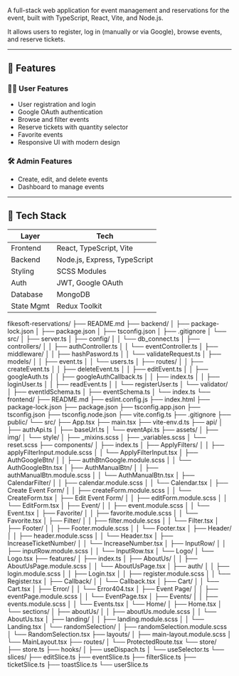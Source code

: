 A full-stack web application for event management and reservations for the event, built with TypeScript, React, Vite, and Node.js. 

It allows users to register, log in (manually or via Google), browse events, and reserve tickets.

---

## 🚀 Features

### 🧑‍💼 User Features
- User registration and login
- Google OAuth authentication
- Browse and filter events
- Reserve tickets with quantity selector
- Favorite events
- Responsive UI with modern design

### 🛠️ Admin Features
- Create, edit, and delete events
- Dashboard to manage events

---

## 🧱 Tech Stack

| Layer      | Tech                         |
|------------|------------------------------|
| Frontend   | React, TypeScript, Vite      |
| Backend    | Node.js, Express, TypeScript |
| Styling    | SCSS Modules                 |
| Auth       | JWT, Google OAuth            |
| Database   | MongoDB                      |
| State Mgmt | Redux Toolkit                |

fikesoft-reservations/
    ├── README.md
    ├── backend/
    │   ├── package-lock.json
    │   ├── package.json
    │   ├── tsconfig.json
    │   ├── .gitignore
    │   └── src/
    │       ├── server.ts
    │       ├── config/
    │       │   └── db_connect.ts
    │       ├── controllers/
    │       │   ├── authController.ts
    │       │   └── eventController.ts
    │       ├── middleware/
    │       │   ├── hashPasword.ts
    │       │   └── validateRequest.ts
    │       ├── models/
    │       │   ├── event.ts
    │       │   └── users.ts
    │       ├── routes/
    │       │   ├── createEvent.ts
    │       │   ├── deleteEvent.ts
    │       │   ├── editEvent.ts
    │       │   ├── googleAuth.ts
    │       │   ├── googleAuthCallback.ts
    │       │   ├── index.ts
    │       │   ├── loginUser.ts
    │       │   ├── readEvent.ts
    │       │   └── registerUser.ts
    │       └── validator/
    │           ├── eventIdSchema.ts
    │           ├── eventSchema.ts
    │           └── index.ts
    └── frontend/
        ├── README.md
        ├── eslint.config.js
        ├── index.html
        ├── package-lock.json
        ├── package.json
        ├── tsconfig.app.json
        ├── tsconfig.json
        ├── tsconfig.node.json
        ├── vite.config.ts
        ├── .gitignore
        ├── public/
        └── src/
            ├── App.tsx
            ├── main.tsx
            ├── vite-env.d.ts
            ├── api/
            │   ├── authApi.ts
            │   ├── baseUrl.ts
            │   └── eventApi.ts
            ├── assets/
            │   ├── img/
            │   └── style/
            │       ├── _mixins.scss
            │       ├── _variables.scss
            │       └── reset.scss
            ├── components/
            │   ├── index.ts
            │   ├── ApplyFilters/
            │   │   ├── applyFilterInput.module.scss
            │   │   └── ApplyFilterInput.tsx
            │   ├── AuthGoogleBtn/
            │   │   ├── authBtnGoogle.module.scss
            │   │   └── AuthGoogleBtn.tsx
            │   ├── AuthManualBtn/
            │   │   ├── authManualBtn.module.scss
            │   │   └── AuthManualBtn.tsx
            │   ├── CalendarFilter/
            │   │   ├── calendar.module.scss
            │   │   └── Calendar.tsx
            │   ├── Create Event Form/
            │   │   ├── createForm.module.scss
            │   │   └── CreateForm.tsx
            │   ├── Edit Event Form/
            │   │   ├── editForm.module.scss
            │   │   └── EditForm.tsx
            │   ├── Event/
            │   │   ├── event.module.scss
            │   │   └── Event.tsx
            │   ├── Favorite/
            │   │   ├── favorite.module.scss
            │   │   └── Favorite.tsx
            │   ├── Filter/
            │   │   ├── filter.module.scss
            │   │   └── Filter.tsx
            │   ├── Footer/
            │   │   ├── Footer.module.scss
            │   │   └── Footer.tsx
            │   ├── Header/
            │   │   ├── header.module.scss
            │   │   └── Header.tsx
            │   ├── IncreaseTicketNumber/
            │   │   └── IncreaseNumber.tsx
            │   ├── InputRow/
            │   │   ├── inputRow.module.scss
            │   │   └── InputRow.tsx
            │   └── Logo/
            │       └── Logo.tsx
            ├── features/
            │   ├── index.ts
            │   ├── AboutUs/
            │   │   ├── AboutUsPage.module.scss
            │   │   └── AboutUsPage.tsx
            │   ├── auth/
            │   │   ├── login.module.scss
            │   │   ├── Login.tsx
            │   │   ├── register.module.scss
            │   │   └── Register.tsx
            │   ├── Callback/
            │   │   └── Callback.tsx
            │   ├── Cart/
            │   │   └── Cart.tsx
            │   ├── Error/
            │   │   └── Error404.tsx
            │   ├── Event Page/
            │   │   ├── eventPage.module.scss
            │   │   └── EventPage.tsx
            │   ├── Events/
            │   │   ├── events.module.scss
            │   │   └── Events.tsx
            │   └── Home/
            │       ├── Home.tsx
            │       └── sections/
            │           ├── aboutUs/
            │           │   ├── aboutUs.module.scss
            │           │   └── AboutUs.tsx
            │           ├── landing/
            │           │   ├── landing.module.scss
            │           │   └── Landing.tsx
            │           └── randomSelection/
            │               ├── randomSelection.module.scss
            │               └── RandomSelection.tsx
            ├── layouts/
            │   ├── main-layout.module.scss
            │   └── MainLayout.tsx
            ├── routes/
            │   └── ProtectedRoute.tsx
            └── store/
                ├── store.ts
                ├── hooks/
                │   ├── useDispach.ts
                │   └── useSelector.ts
                └── slices/
                    ├── editSlice.ts
                    ├── eventSlice.ts
                    ├── filterSlice.ts
                    ├── ticketSlice.ts
                    ├── toastSlice.ts
                    └── userSlice.ts
